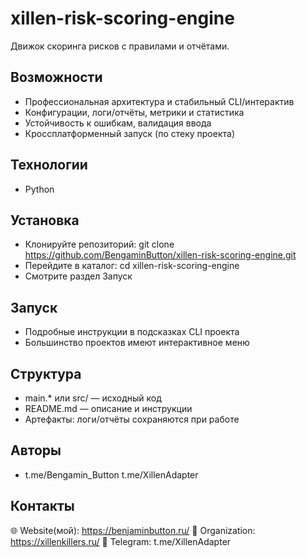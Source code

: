 ﻿# xillen-risk-scoring-engine

Движок скоринга рисков с правилами и отчётами.

## Возможности
- Профессиональная архитектура и стабильный CLI/интерактив
- Конфигурации, логи/отчёты, метрики и статистика
- Устойчивость к ошибкам, валидация ввода
- Кроссплатформенный запуск (по стеку проекта)

## Технологии
- Python

## Установка
- Клонируйте репозиторий: git clone https://github.com/BengaminButton/xillen-risk-scoring-engine.git
- Перейдите в каталог: cd xillen-risk-scoring-engine
- Смотрите раздел Запуск

## Запуск
- Подробные инструкции в подсказках CLI проекта
- Большинство проектов имеют интерактивное меню

## Структура
- main.* или src/ — исходный код
- README.md — описание и инструкции
- Артефакты: логи/отчёты сохраняются при работе

## Авторы
- t.me/Bengamin_Button t.me/XillenAdapter

## Контакты
🌐 Website(мой): https://benjaminbutton.ru/
🔗 Organization: https://xillenkillers.ru/
📱 Telegram: t.me/XillenAdapter
